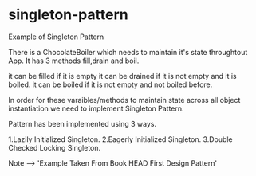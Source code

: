 # singleton-pattern

Example of Singleton Pattern 

There is a ChocolateBoiler which needs to maintain it's state throughtout App.
It has 3 methods fill,drain and boil.

it can be filled if it is empty
it can be drained if it is not empty and it is boiled.
it can be boiled if it is not empty and not boiled before.

In order for these varaibles/methods to maintain state across all object instantiation 
we need to implement Singleton Pattern.

Pattern has been implemented using 3 ways.

1.Lazily Initialized Singleton.
2.Eagerly Initialized Singleton.
3.Double Checked Locking Singleton.

Note --> 'Example Taken From Book HEAD First Design Pattern'
